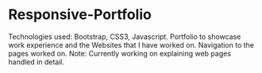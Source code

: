 # Responsive-Portfolio
Technologies used: Bootstrap, CSS3, Javascript. 
Portfolio to showcase work experience and the Websites that I have worked on. 
Navigation to the pages worked on. 
Note: Currently working on explaining web pages handled in detail.

